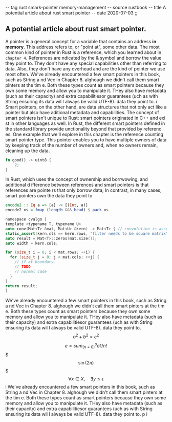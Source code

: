 -- tag rust smark-pointer memory-management
-- source rustbook
-- title A potential article about rust smart pointer
-- date 2020-07-03
;;
## A potential article about rust smart pointer.

 A pointer is a general concept for a variable that contains an address __in memory__. This address refers to, or "point at", some other data. The most common   kind of pointer in Rust is a reference, which you learned about in `chapter 4`.   References are ndicated by the & symbol and borrow the value they point to.   They don't have any special capabilities other than referring to data. Also,   they don't have any overhead and are the kind of pointer we use most often.
  We've already encountered a few smart pointers in this book, such as String a  nd Vec<T> in Chapter 8. alghough we didn't call them smart pinters at the tim  e. Both these types count as smart pointers because they own some memory and   allow you to manipulate it. THey also have metadata (such as their capacity)   and extra capabilitiesor guarantees (uch as with String ensuring its data wil  l always be valid UTF-8).
  data they point to.
i
  Smart pointers, on the other hand, are data structures that not only act like   a pointer but also have aditional metadata and capabilities. The concept of   smart pointers isn't unique to Rust: smart pointers originated in C++ and exi  st in other languages as well. In Rust, the different smart pointers defined   in the standard library provide unctionality beyond that provided by referenc  es. One example that we'll explore in this chapter is the reference counting   smart pointer type. This pointer enables you to have multiple owners of data   by keeping track of the number of owners and, when no owners remain, cleaning   up the data.

```rust
fn good() -> uint8 {
    2;
}
```
  In Rust, which uses the concept of ownership and borrwowing, and additional d  ifference between references and smart pointers is that references are pointe  rs that only borrow data; In contrast, in many cases, smart pointers own the   data they point to
```haskell
encode2 :: Eq a => [a] -> [(Int, a)]
encode2 xs = fmap (length &&& head) $ pack xs
```

```c
namespace cvalgo {
template <typename T, typename U>
auto conv(Mat<T> &mat, Mat<U> &kern) -> Mat<T> { // convolution is assositive
static_assert(kern.cls == kern.rows, "filter needs to be square matrix");
auto result = Mat<T>::zeros(mat.size());
auto width = kern.cols;

for (size_t i = 0; i < mat.rows; ++i) {
  for (size_t j = 0; j < mat.cols; ++j) {
    // if at boundary.
    // TODO
    // normal case
  }
}
return result;
}
```
  We've already encountered a few smart pointers in this book, such as String a  nd Vec<T> in Chapter 8. alghough we didn't call them smart pinters at the tim  e. Both these types count as smart pointers because they own some memory and   allow you to manipulate it. THey also have metadata (such as their capacity)   and extra capabilitiesor guarantees (uch as with String ensuring its data wil  l always be valid UTF-8).
  data they point to.
 $$a^2 + b^2 = c^2$$
  $$ e = sum_(n=0)^oo 1/n!$$
  $$$\sin(2\pi)$$$
 $$\forall x \in X, \quad \exists y \leq \epsilon$$
i
  We've already encountered a few smart pointers in this book, such as String a  nd Vec<T> in Chapter 8. alghough we didn't call them smart pinters at the tim  e. Both these types count as smart pointers because they own some memory and   allow you to manipulate it. THey also have metadata (such as their capacity)   and extra capabilitiesor guarantees (uch as with String ensuring its data wil  l always be valid UTF-8).
  data they point to.
  p
i
